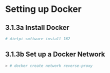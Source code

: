# Setting up Docker

## 3.1.3a Install Docker

```sh
# dietpi-software install 162
```

## 3.1.3b Set up a Docker Network

```sh
> # docker create network reverse-proxy
```